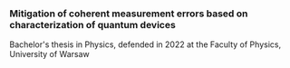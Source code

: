 ### Mitigation of coherent measurement errors based on characterization of quantum devices
Bachelor's thesis in Physics, defended in 2022 at the Faculty of Physics, University of Warsaw
